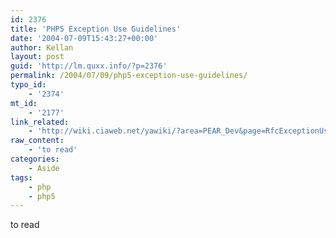 ```yaml
---
id: 2376
title: 'PHP5 Exception Use Guidelines'
date: '2004-07-09T15:43:27+00:00'
author: Kellan
layout: post
guid: 'http://lm.quxx.info/?p=2376'
permalink: /2004/07/09/php5-exception-use-guidelines/
typo_id:
    - '2374'
mt_id:
    - '2177'
link_related:
    - 'http://wiki.ciaweb.net/yawiki/?area=PEAR_Dev&page=RfcExceptionUse'
raw_content:
    - 'to read'
categories:
    - Aside
tags:
    - php
    - php5
---
```


to read